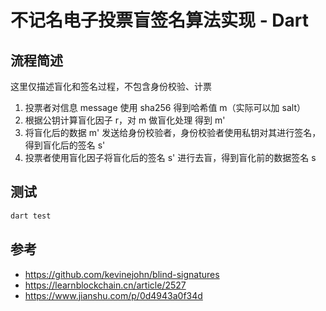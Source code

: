 # 不记名电子投票盲签名算法实现 - Dart

## 流程简述
这里仅描述盲化和签名过程，不包含身份校验、计票

1. 投票者对信息 message 使用 sha256 得到哈希值 m（实际可以加 salt）
2. 根据公钥计算盲化因子 r，对 m 做盲化处理 得到 m'
3. 将盲化后的数据 m' 发送给身份校验者，身份校验者使用私钥对其进行签名，得到盲化后的签名 s'
4. 投票者使用盲化因子将盲化后的签名 s' 进行去盲，得到盲化前的数据签名 s

## 测试
```dart
dart test
```

## 参考
- https://github.com/kevinejohn/blind-signatures
- https://learnblockchain.cn/article/2527
- https://www.jianshu.com/p/0d4943a0f34d